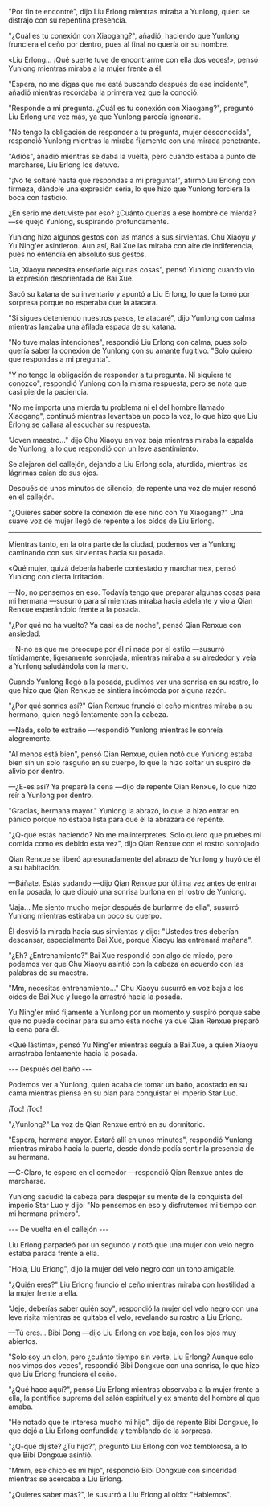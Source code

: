 
"Por fin te encontré", dijo Liu Erlong mientras miraba a Yunlong, quien se distrajo con su repentina presencia.

"¿Cuál es tu conexión con Xiaogang?", añadió, haciendo que Yunlong frunciera el ceño por dentro, pues al final no quería oír su nombre.

«Liu Erlong... ¡Qué suerte tuve de encontrarme con ella dos veces!», pensó Yunlong mientras miraba a la mujer frente a él.

"Espera, no me digas que me está buscando después de ese incidente", añadió mientras recordaba la primera vez que la conoció.

"Responde a mi pregunta. ¿Cuál es tu conexión con Xiaogang?", preguntó Liu Erlong una vez más, ya que Yunlong parecía ignorarla.

"No tengo la obligación de responder a tu pregunta, mujer desconocida", respondió Yunlong mientras la miraba fijamente con una mirada penetrante.

"Adiós", añadió mientras se daba la vuelta, pero cuando estaba a punto de marcharse, Liu Erlong los detuvo.

"¡No te soltaré hasta que respondas a mi pregunta!", afirmó Liu Erlong con firmeza, dándole una expresión seria, lo que hizo que Yunlong torciera la boca con fastidio.

¿En serio me detuviste por eso? ¿Cuánto querías a ese hombre de mierda? —se quejó Yunlong, suspirando profundamente.

Yunlong hizo algunos gestos con las manos a sus sirvientas. Chu Xiaoyu y Yu Ning'er asintieron. Aun así, Bai Xue las miraba con aire de indiferencia, pues no entendía en absoluto sus gestos.

"Ja, Xiaoyu necesita enseñarle algunas cosas", pensó Yunlong cuando vio la expresión desorientada de Bai Xue.

Sacó su katana de su inventario y apuntó a Liu Erlong, lo que la tomó por sorpresa porque no esperaba que la atacara.

"Si sigues deteniendo nuestros pasos, te atacaré", dijo Yunlong con calma mientras lanzaba una afilada espada de su katana.

"No tuve malas intenciones", respondió Liu Erlong con calma, pues solo quería saber la conexión de Yunlong con su amante fugitivo. "Solo quiero que respondas a mi pregunta".

"Y no tengo la obligación de responder a tu pregunta. Ni siquiera te conozco", respondió Yunlong con la misma respuesta, pero se nota que casi pierde la paciencia.

"No me importa una mierda tu problema ni el del hombre llamado Xiaogang", continuó mientras levantaba un poco la voz, lo que hizo que Liu Erlong se callara al escuchar su respuesta.

"Joven maestro..." dijo Chu Xiaoyu en voz baja mientras miraba la espalda de Yunlong, a lo que respondió con un leve asentimiento.

Se alejaron del callejón, dejando a Liu Erlong sola, aturdida, mientras las lágrimas caían de sus ojos.

Después de unos minutos de silencio, de repente una voz de mujer resonó en el callejón.

"¿Quieres saber sobre la conexión de ese niño con Yu Xiaogang?" Una suave voz de mujer llegó de repente a los oídos de Liu Erlong.

---------

Mientras tanto, en la otra parte de la ciudad, podemos ver a Yunlong caminando con sus sirvientas hacia su posada.

«Qué mujer, quizá debería haberle contestado y marcharme», pensó Yunlong con cierta irritación.

—No, no pensemos en eso. Todavía tengo que preparar algunas cosas para mi hermana —susurró para sí mientras miraba hacia adelante y vio a Qian Renxue esperándolo frente a la posada.

"¿Por qué no ha vuelto? Ya casi es de noche", pensó Qian Renxue con ansiedad.

—N-no es que me preocupe por él ni nada por el estilo —susurró tímidamente, ligeramente sonrojada, mientras miraba a su alrededor y veía a Yunlong saludándola con la mano.

Cuando Yunlong llegó a la posada, pudimos ver una sonrisa en su rostro, lo que hizo que Qian Renxue se sintiera incómoda por alguna razón.

"¿Por qué sonríes así?" Qian Renxue frunció el ceño mientras miraba a su hermano, quien negó lentamente con la cabeza.

—Nada, solo te extraño —respondió Yunlong mientras le sonreía alegremente.

"Al menos está bien", pensó Qian Renxue, quien notó que Yunlong estaba bien sin un solo rasguño en su cuerpo, lo que la hizo soltar un suspiro de alivio por dentro.

—¿E-es así? Ya preparé la cena —dijo de repente Qian Renxue, lo que hizo reír a Yunlong por dentro.

"Gracias, hermana mayor." Yunlong la abrazó, lo que la hizo entrar en pánico porque no estaba lista para que él la abrazara de repente.

"¿Q-qué estás haciendo? No me malinterpretes. Solo quiero que pruebes mi comida como es debido esta vez", dijo Qian Renxue con el rostro sonrojado.

Qian Renxue se liberó apresuradamente del abrazo de Yunlong y huyó de él a su habitación.

—Báñate. Estás sudando —dijo Qian Renxue por última vez antes de entrar en la posada, lo que dibujó una sonrisa burlona en el rostro de Yunlong.

"Jaja... Me siento mucho mejor después de burlarme de ella", susurró Yunlong mientras estiraba un poco su cuerpo.

Él desvió la mirada hacia sus sirvientas y dijo: "Ustedes tres deberían descansar, especialmente Bai Xue, porque Xiaoyu las entrenará mañana".

"¿Eh? ¿Entrenamiento?" Bai Xue respondió con algo de miedo, pero podemos ver que Chu Xiaoyu asintió con la cabeza en acuerdo con las palabras de su maestra.

"Mm, necesitas entrenamiento..." Chu Xiaoyu susurró en voz baja a los oídos de Bai Xue y luego la arrastró hacia la posada.

Yu Ning'er miró fijamente a Yunlong por un momento y suspiró porque sabe que no puede cocinar para su amo esta noche ya que Qian Renxue preparó la cena para él.

«Qué lástima», pensó Yu Ning'er mientras seguía a Bai Xue, a quien Xiaoyu arrastraba lentamente hacia la posada.

--- Después del baño ---

Podemos ver a Yunlong, quien acaba de tomar un baño, acostado en su cama mientras piensa en su plan para conquistar el imperio Star Luo.

¡Toc! ¡Toc!

"¿Yunlong?" La voz de Qian Renxue entró en su dormitorio.

"Espera, hermana mayor. Estaré allí en unos minutos", respondió Yunlong mientras miraba hacia la puerta, desde donde podía sentir la presencia de su hermana.

—C-Claro, te espero en el comedor —respondió Qian Renxue antes de marcharse.

Yunlong sacudió la cabeza para despejar su mente de la conquista del imperio Star Luo y dijo: "No pensemos en eso y disfrutemos mi tiempo con mi hermana primero".

--- De vuelta en el callejón ---

Liu Erlong parpadeó por un segundo y notó que una mujer con velo negro estaba parada frente a ella.

"Hola, Liu Erlong", dijo la mujer del velo negro con un tono amigable.

"¿Quién eres?" Liu Erlong frunció el ceño mientras miraba con hostilidad a la mujer frente a ella.

"Jeje, deberías saber quién soy", respondió la mujer del velo negro con una leve risita mientras se quitaba el velo, revelando su rostro a Liu Erlong.

—Tú eres... Bibi Dong —dijo Liu Erlong en voz baja, con los ojos muy abiertos.

"Solo soy un clon, pero ¿cuánto tiempo sin verte, Liu Erlong? Aunque solo nos vimos dos veces", respondió Bibi Dongxue con una sonrisa, lo que hizo que Liu Erlong frunciera el ceño.

"¿Qué hace aquí?", pensó Liu Erlong mientras observaba a la mujer frente a ella, la pontífice suprema del salón espiritual y ex amante del hombre al que amaba.

"He notado que te interesa mucho mi hijo", dijo de repente Bibi Dongxue, lo que dejó a Liu Erlong confundida y temblando de la sorpresa.

"¿Q-qué dijiste? ¿Tu hijo?", preguntó Liu Erlong con voz temblorosa, a lo que Bibi Dongxue asintió.

"Mmm, ese chico es mi hijo", respondió Bibi Dongxue con sinceridad mientras se acercaba a Liu Erlong.

"¿Quieres saber más?", le susurró a Liu Erlong al oído: "Hablemos".